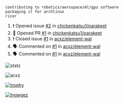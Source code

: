 ```
contributing to robotics/aerospace/ml/gpu software
packaging it for archlinux
ricer
```

<!--START_SECTION:activity-->
1. ❗️ Opened issue [#2](https://github.com/chickenkatsu1/parakeet/issues/2) in [chickenkatsu1/parakeet](https://github.com/chickenkatsu1/parakeet)
2. 💪 Opened PR [#1](https://github.com/chickenkatsu1/parakeet/pull/1) in [chickenkatsu1/parakeet](https://github.com/chickenkatsu1/parakeet)
3. ❗️ Closed issue [#1](https://github.com/acxz/element-wal/issues/1) in [acxz/element-wal](https://github.com/acxz/element-wal)
4. 🗣 Commented on [#1](https://github.com/acxz/element-wal/issues/1) in [acxz/element-wal](https://github.com/acxz/element-wal)
5. 🗣 Commented on [#1](https://github.com/acxz/element-wal/issues/1) in [acxz/element-wal](https://github.com/acxz/element-wal)
<!--END_SECTION:activity-->


![statz](https://github-readme-stats.vercel.app/api?username=acxz&include_all_commits=true&show_icons=true)

<p><img align="center" src="https://github-readme-streak-stats.herokuapp.com/?user=acxz&" alt="acxz" /></p>

[![trophy](https://github-profile-trophy.vercel.app/?username=acxz)](https://github.com/ryo-ma/github-profile-trophy)

[![lngwgez](https://github-readme-stats.vercel.app/api/top-langs/?username=acxz&layout=compact)](https://github.com/acxz/github-readme-stats)
